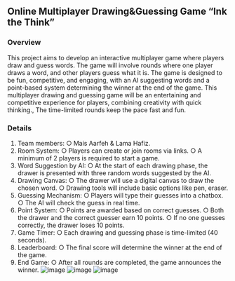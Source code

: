 ## Online Multiplayer Drawing&Guessing Game “Ink the Think”
### Overview
This project aims to develop an interactive multiplayer game where players draw
and guess words. The game will involve rounds where one player draws a word, and
other players guess what it is. The game is designed to be fun, competitive, and
engaging, with an AI suggesting words and a point-based system determining the
winner at the end of the game.
This multiplayer drawing and guessing game will be an entertaining and competitive
experience for players, combining creativity with quick thinking., The time-limited
rounds keep the pace fast and fun.
### Details
1. Team members:
○ Mais Aarfeh & Lama Hafiz.
2. Room System:
○ Players can create or join rooms via links.
○ A minimum of 2 players is required to start a game.
3. Word Suggestion by AI:
○ At the start of each drawing phase, the drawer is presented with three
random words suggested by the AI.
4. Drawing Canvas:
○ The drawer will use a digital canvas to draw the chosen word.
○ Drawing tools will include basic options like pen, eraser.
5. Guessing Mechanism:
○ Players will type their guesses into a chatbox.
○ The AI will check the guess in real time.
6. Point System:
○ Points are awarded based on correct guesses.
○ Both the drawer and the correct guesser earn 10 points.
○ If no one guesses correctly, the drawer loses 10 points.
7. Game Timer:
○ Each drawing and guessing phase is time-limited (40 seconds).
8. Leaderboard:
○ The final score will determine the winner at the end of the game.
9. End Game:
○ After all rounds are completed, the game announces the winner.
![image](https://github.com/user-attachments/assets/90659169-6bf6-4a10-a386-9d763372a476)
![image](https://github.com/user-attachments/assets/6a3b6887-efa0-4ea0-b65a-da1611aa25e5)
![image](https://github.com/user-attachments/assets/e9e8596f-9f3c-46e4-b792-b2deb121eb09)




